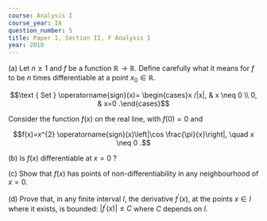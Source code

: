 ```yaml
---
course: Analysis I
course_year: IA
question_number: 5
title: Paper 1, Section II, F Analysis I
year: 2010
---
```




(a) Let $n \geqslant 1$ and $f$ be a function $\mathbb{R} \rightarrow \mathbb{R}$. Define carefully what it means for $f$ to be $n$ times differentiable at a point $x_{0} \in \mathbb{R}$.

$$\text { Set } \operatorname{sign}(x)= \begin{cases}x /|x|, & x \neq 0 \\ 0, & x=0 .\end{cases}$$

Consider the function $f(x)$ on the real line, with $f(0)=0$ and

$$f(x)=x^{2} \operatorname{sign}(x)\left|\cos \frac{\pi}{x}\right|, \quad x \neq 0 .$$

(b) Is $f(x)$ differentiable at $x=0$ ?

(c) Show that $f(x)$ has points of non-differentiability in any neighbourhood of $x=0$.

(d) Prove that, in any finite interval $I$, the derivative $f^{\prime}(x)$, at the points $x \in I$ where it exists, is bounded: $\left|f^{\prime}(x)\right| \leqslant C$ where $C$ depends on $I$.